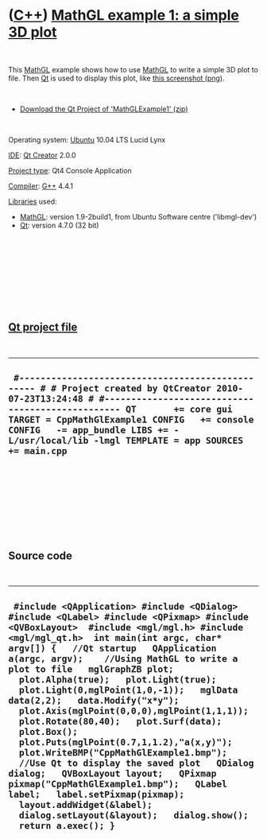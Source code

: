 



 

 

 

 

 

([C++](Cpp.md)) [MathGL example 1: a simple 3D plot](CppMathGlExample1.md)
============================================================================

 

This [MathGL](CppMathGl.md) example shows how to use
[MathGL](CppMathGl.md) to write a simple 3D plot to file. Then
[Qt](CppQt.md) is used to display this plot, like [this screenshot
(png)](CppMathGlExample1.png).

 

-   [Download the Qt Project of
    'MathGLExample1' (zip)](CppMathGlExample1.zip)

 

Operating system: [Ubuntu](http://www.ubuntu.com) 10.04 LTS Lucid Lynx

[IDE](CppIde.md): [Qt Creator](CppQt.md) 2.0.0

[Project type](CppQtProjectType.md): Qt4 Console Application

[Compiler](CppCompiler.md): [G++](CppGpp.md) 4.4.1

[Libraries](CppLibrary.md) used:

-   [MathGL](CppMathGl.md): version 1.9-2build1, from Ubuntu Software
    centre ('libmgl-dev')
-   [Qt](CppQt.md): version 4.7.0 (32 bit)

 

 

 

 

 

[Qt project file](CppQtProjectFile.md)
---------------------------------------

 

  ------------------------------------------------------------------------------------------------------------------------------------------------------------------------------------------------------------------------------------------------------------------------------------------------------------------------------
  ` #------------------------------------------------- # # Project created by QtCreator 2010-07-23T13:24:48 # #------------------------------------------------- QT       += core gui TARGET = CppMathGlExample1 CONFIG   += console CONFIG   -= app_bundle LIBS += -L/usr/local/lib -lmgl TEMPLATE = app SOURCES += main.cpp`
  ------------------------------------------------------------------------------------------------------------------------------------------------------------------------------------------------------------------------------------------------------------------------------------------------------------------------------

 

 

 

 

 

Source code
-----------

 

  -----------------------------------------------------------------------------------------------------------------------------------------------------------------------------------------------------------------------------------------------------------------------------------------------------------------------------------------------------------------------------------------------------------------------------------------------------------------------------------------------------------------------------------------------------------------------------------------------------------------------------------------------------------------------------------------------------------------------------------------------------------------------------------------------------------------------------------------------------------------------------------------
  ` #include <QApplication> #include <QDialog> #include <QLabel> #include <QPixmap> #include <QVBoxLayout>  #include <mgl/mgl.h> #include <mgl/mgl_qt.h>  int main(int argc, char* argv[]) {   //Qt startup   QApplication a(argc, argv);    //Using MathGL to write a plot to file   mglGraphZB plot;   plot.Alpha(true);   plot.Light(true);   plot.Light(0,mglPoint(1,0,-1));   mglData data(2,2);   data.Modify("x*y");   plot.Axis(mglPoint(0,0,0),mglPoint(1,1,1));   plot.Rotate(80,40);   plot.Surf(data);   plot.Box();   plot.Puts(mglPoint(0.7,1,1.2),"a(x,y)");   plot.WriteBMP("CppMathGlExample1.bmp");    //Use Qt to display the saved plot   QDialog dialog;   QVBoxLayout layout;   QPixmap pixmap("CppMathGlExample1.bmp");   QLabel label;   label.setPixmap(pixmap);   layout.addWidget(&label);   dialog.setLayout(&layout);   dialog.show();   return a.exec(); }`
  -----------------------------------------------------------------------------------------------------------------------------------------------------------------------------------------------------------------------------------------------------------------------------------------------------------------------------------------------------------------------------------------------------------------------------------------------------------------------------------------------------------------------------------------------------------------------------------------------------------------------------------------------------------------------------------------------------------------------------------------------------------------------------------------------------------------------------------------------------------------------------------------

 

 

 

 

 





 



